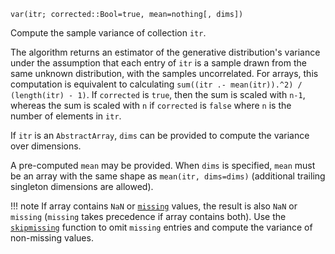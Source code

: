 ```
var(itr; corrected::Bool=true, mean=nothing[, dims])
```

Compute the sample variance of collection `itr`.

The algorithm returns an estimator of the generative distribution's variance under the assumption that each entry of `itr` is a sample drawn from the same unknown distribution, with the samples uncorrelated. For arrays, this computation is equivalent to calculating `sum((itr .- mean(itr)).^2) / (length(itr) - 1)`. If `corrected` is `true`, then the sum is scaled with `n-1`, whereas the sum is scaled with `n` if `corrected` is `false` where `n` is the number of elements in `itr`.

If `itr` is an `AbstractArray`, `dims` can be provided to compute the variance over dimensions.

A pre-computed `mean` may be provided. When `dims` is specified, `mean` must be an array with the same shape as `mean(itr, dims=dims)` (additional trailing singleton dimensions are allowed).

!!! note
    If array contains `NaN` or [`missing`](@ref) values, the result is also `NaN` or `missing` (`missing` takes precedence if array contains both). Use the [`skipmissing`](@ref) function to omit `missing` entries and compute the variance of non-missing values.

